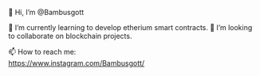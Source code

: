 👋 Hi, I’m @Bambusgott

🌱 I’m currently learning to develop etherium smart contracts. 💞️ I’m looking to collaborate on blockchain projects. 

📫 How to reach me:  
https://www.instagram.com/Bambusgott/



<!---
Bambusgott/Bambusgott is a ✨ special ✨ repository because its `README.md` (this file) appears on your GitHub profile.
You can click the Preview link to take a look at your changes.
--->
